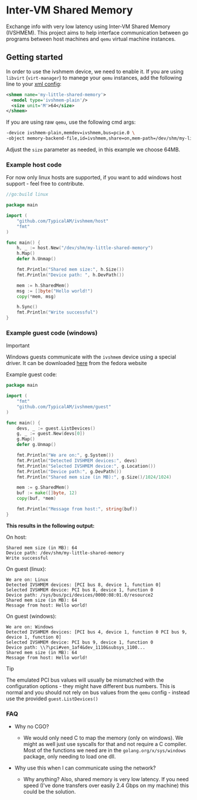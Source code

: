 # Inter-VM Shared Memory

Exchange info with very low latency using Inter-VM Shared Memory (IVSHMEM). This project aims to help interface communication between go programs between host machines and `qemu` virtual machine instances.

## Getting started

In order to use the ivshmem device, we need to enable it. If you are using `libvirt` (`virt-manager`) to manege your `qemu` instances, add the following line to your [xml config](https://libvirt.org/formatdomain.html#shared-memory-device):

```xml
<shmem name='my-little-shared-memory'>
  <model type='ivshmem-plain'/>
  <size unit='M'>64</size>
</shmem>
```

If you are using raw `qemu`, use the following cmd args:

```bash
-device ivshmem-plain,memdev=ivshmem,bus=pcie.0 \
-object memory-backend-file,id=ivshmem,share=on,mem-path=/dev/shm/my-little-shared-memory,size=64M
```

Adjust the `size` parameter as needed, in this example we choose 64MB. 

### Example host code

For now only linux hosts are supported, if you want to add windows host support - feel free to contribute.

```go
//go:build linux

package main

import (
	"github.com/TypicalAM/ivshmem/host"
	"fmt"
)

func main() {
	h, _ := host.New("/dev/shm/my-little-shared-memory")
	h.Map()
	defer h.Unmap()

	fmt.Println("Shared mem size:", h.Size())
	fmt.Println("Device path: ", h.DevPath())

	mem := h.SharedMem()
	msg := []byte("Hello world!")
	copy(*mem, msg)

	h.Sync()
	fmt.Println("Write successful")
}
```

### Example guest code (windows)

> [!IMPORTANT]
> Windows guests communicate with the `ivshmem` device using a special driver. It can be downloaded [here](https://fedorapeople.org/groups/virt/virtio-win/direct-downloads/upstream-virtio/) from the fedora website

Example guest code:

```go
package main

import (
	"fmt"
	"github.com/TypicalAM/ivshmem/guest"
)

func main() {
	devs, _ := guest.ListDevices()
	g, _ := guest.New(devs[0])
	g.Map()
	defer g.Unmap()

	fmt.Println("We are on:", g.System())
	fmt.Println("Detected IVSHMEM devices:", devs)
	fmt.Println("Selected IVSHMEM device:", g.Location())
	fmt.Println("Device path:", g.DevPath())
	fmt.Println("Shared mem size (in MB):", g.Size()/1024/1024)

	mem := g.SharedMem()
	buf := make([]byte, 12)
	copy(buf, *mem)

	fmt.Println("Message from host:", string(buf))
}

```

**This results in the following output:**

On host:

```
Shared mem size (in MB): 64
Device path: /dev/shm/my-little-shared-memory
Write successful
```

On guest (linux):

```
We are on: Linux
Detected IVSHMEM devices: [PCI bus 8, device 1, function 0]
Selected IVSHMEM device: PCI bus 8, device 1, function 0
Device path: /sys/bus/pci/devices/0000:08:01.0/resource2
Shared mem size (in MB): 64
Message from host: Hello world!
```

On guest (windows):

```
We are on: Windows
Detected IVSHMEM devices: [PCI bus 4, device 1, function 0 PCI bus 9, device 1, function 0]
Selected IVSHMEM device: PCI bus 9, device 1, function 0
Device path: \\?\pci#ven_1af4&dev_1110&subsys_1100...
Shared mem size (in MB): 64
Message from host: Hello world!
```

> [!TIP]
> The emulated PCI bus values will usually be mismatched with the configuration options - they might have different bus numbers. This is normal and you should not rely on bus values from the `qemu` config - instead use the provided `guest.ListDevices()`

### FAQ

- Why no CGO?
  - We would only need C to map the memory (only on windows). We might as well just use syscalls for that and not require a C compiler. Most of the functions we need are in the `golang.org/x/sys/windows` package, only needing to load one dll.

- Why use this when I can communicate using the network?
  - Why anything? Also, shared memory is very low latency. If you need speed (I've done transfers over easily 2.4 Gbps on my machine) this could be the solution. 
